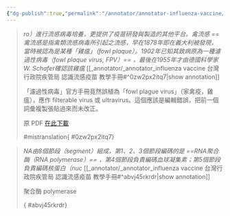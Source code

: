 ```yaml
---
{"dg-publish":true,"permalink":"/annotator/annotator-influenza-vaccine/","tags":["#mistranslation"],"noteIcon":"2"}
---
```





>
>*ro）進行流感病毒培養，更提供了疫苗研發與製造的其他平台。禽流感 ==禽流感是指禽類流感病毒所引起之流感，早在1878年即在義大利被發現，當時被認為是某種「雞瘟」（fowl plaque）。1902年已知其致病原為一種濾過性病毒（fowl plaque  virus,  FPV）== ，最後在1955年才由德國科學家W.  Schafer確認該雞瘟*
>[[_annotator/_annotator_influenza vaccine 台灣行政院疾管局 認識流感疫苗 教學手冊#^0zw2px2itq7\|show annotation]]
>
>「濾過性病毒」官方手冊竟然誤植為「fowl plague virus」（家禽疫，雞瘟），應作 filterable virus 或 ultravirus。這個應該是編輯錯誤，把前一個詞彙複製張貼過來而未改正。
>
>原 PDF [在此下載](https://www.cdc.gov.tw/uploads/files/9229ebe8-c089-4ab3-980a-fe0e38b1d16f.pdf)
>
>
>
>#mistranslation{ #0zw2px2itq7}



>
>*NA由8個節段（segment）組成，第1、2、3個節段編碼的是 ==RNA聚合酶（RNA  polymerase）== ，第4個節段負責編碼血球凝集素；第5個節段負責編碼核蛋白（nuc*
>[[_annotator/_annotator_influenza vaccine 台灣行政院疾管局 認識流感疫苗 教學手冊#^abvj45rkrdr\|show annotation]]
>
>聚合酶 polymerase
>
>{ #abvj45rkrdr}


